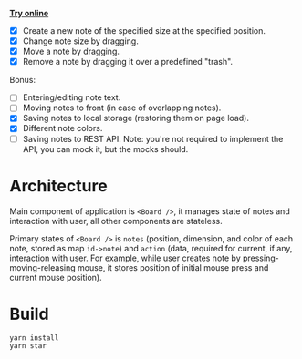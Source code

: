 **[Try online](https://praron.github.io/sticky-notes/)**

- [x] Create a new note of the specified size at the specified position.
- [x] Change note size by dragging.
- [x] Move a note by dragging.
- [x] Remove a note by dragging it over a predefined "trash".

Bonus:
- [ ] Entering/editing note text.
- [ ] Moving notes to front (in case of overlapping notes).
- [x] Saving notes to local storage (restoring them on page load).
- [x] Different note colors.
- [ ] Saving notes to REST API. Note: you're not required to implement the API, you can mock it, but the mocks should.

# Architecture
Main component of application is `<Board />`, it manages state of notes and interaction with user, all other components are stateless.

Primary states of `<Board />` is `notes` (position, dimension, and color of each note, stored as map `id->note`) and `action` (data, required for current, if any, interaction with user. For example, while user creates note by pressing-moving-releasing mouse, it stores position of initial mouse press and current mouse position).

# Build
```
yarn install
yarn star
```
